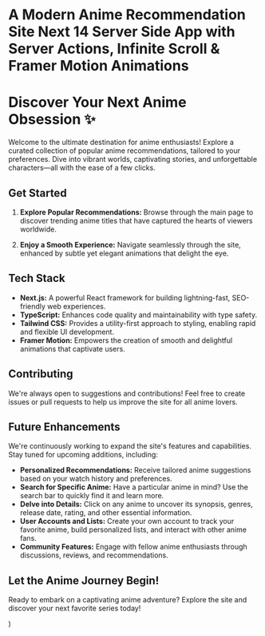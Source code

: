 # A Modern Anime Recommendation Site Next 14 Server Side App with Server Actions, Infinite Scroll & Framer Motion Animations

# Discover Your Next Anime Obsession ✨

Welcome to the ultimate destination for anime enthusiasts! Explore a curated collection of popular anime recommendations, tailored to your preferences. Dive into vibrant worlds, captivating stories, and unforgettable characters—all with the ease of a few clicks.

## Get Started

1.  **Explore Popular Recommendations:** Browse through the main page to discover trending anime titles that have captured the hearts of viewers worldwide.

2.  **Enjoy a Smooth Experience:** Navigate seamlessly through the site, enhanced by subtle yet elegant animations that delight the eye.

## Tech Stack

- **Next.js:** A powerful React framework for building lightning-fast, SEO-friendly web experiences.
- **TypeScript:** Enhances code quality and maintainability with type safety.
- **Tailwind CSS:** Provides a utility-first approach to styling, enabling rapid and flexible UI development.
- **Framer Motion:** Empowers the creation of smooth and delightful animations that captivate users.

## Contributing

We're always open to suggestions and contributions! Feel free to create issues or pull requests to help us improve the site for all anime lovers.

## Future Enhancements

We're continuously working to expand the site's features and capabilities. Stay tuned for upcoming additions, including:

- **Personalized Recommendations:** Receive tailored anime suggestions based on your watch history and preferences.
- **Search for Specific Anime:** Have a particular anime in mind? Use the search bar to quickly find it and learn more.
- **Delve into Details:** Click on any anime to uncover its synopsis, genres, release date, rating, and other essential information.
- **User Accounts and Lists:** Create your own account to track your favorite anime, build personalized lists, and interact with other anime fans.
- **Community Features:** Engage with fellow anime enthusiasts through discussions, reviews, and recommendations.

## Let the Anime Journey Begin!

Ready to embark on a captivating anime adventure? Explore the site and discover your next favorite series today!

)
